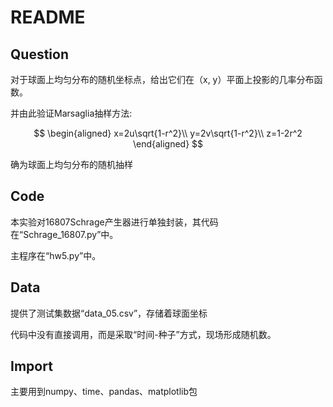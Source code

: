 # README

## Question

对于球面上均匀分布的随机坐标点，给出它们在（x, y）平面上投影的几率分布函数。

并由此验证Marsaglia抽样方法:

$$
\begin{aligned}
x=2u\sqrt{1-r^2}\\
y=2v\sqrt{1-r^2}\\
z=1-2r^2
\end{aligned}
$$

确为球面上均匀分布的随机抽样

## Code

本实验对16807Schrage产生器进行单独封装，其代码在“Schrage_16807.py”中。

主程序在“hw5.py”中。

## Data

提供了测试集数据“data_05.csv”，存储着球面坐标

代码中没有直接调用，而是采取“时间-种子”方式，现场形成随机数。

## Import

主要用到numpy、time、pandas、matplotlib包